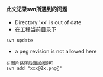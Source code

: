 ####  此文记录svn所遇到的问题
-  Directory 'xx' is out of date
-  在工程当前目录下
```
svn update
```
- a peg revision is not allowed here
```
在图片路径后面加@即可
svn add "xxx@2x.png@"
```